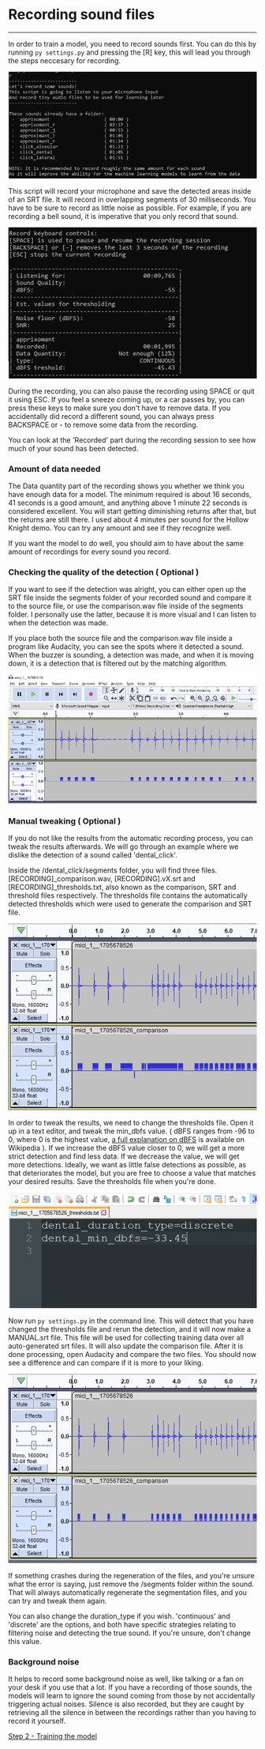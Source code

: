 # Recording sound files
----

In order to train a model, you need to record sounds first. You can do this by running `py settings.py` and pressing the [R] key, this will lead you through the steps neccesary for recording.

![Installing packages](media/settings-record.png)

This script will record your microphone and save the detected areas inside of an SRT file. It will record in overlapping segments of 30 milliseconds.
You have to be sure to record as little noise as possible. For example, if you are recording a bell sound, it is imperative that you only record that sound.


![Installing packages](media/settings-record-progress.png)

During the recording, you can also pause the recording using SPACE or quit it using ESC.
If you feel a sneeze coming up, or a car passes by, you can press these keys to make sure you don't have to remove data.
If you accidentally did record a different sound, you can always press BACKSPACE or - to remove some data from the recording.

You can look at the 'Recorded' part during the recording session to see how much of your sound has been detected.

### Amount of data needed

The Data quantity part of the recording shows you whether we think you have enough data for a model.
The minimum required is about 16 seconds, 41 seconds is a good amount, and anything above 1 minute 22 seconds is considered excellent.
You will start getting diminishing returns after that, but the returns are still there. I used about 4 minutes per sound for the Hollow Knight demo.
You can try any amount and see if they recognize well.

If you want the model to do well, you should aim to have about the same amount of recordings for every sound you record.

### Checking the quality of the detection ( Optional )

If you want to see if the detection was alright, you can either open up the SRT file inside the segments folder of your recorded sound and compare it to the source file, or use the comparison.wav file inside of the segments folder. I personally use the latter, because it is more visual and I can listen to when the detection was made.

If you place both the source file and the comparison.wav file inside a program like Audacity, you can see the spots where it detected a sound. When the buzzer is sounding, a detection was made, and when it is moving down, it is a detection that is filtered out by the matching algorithm.

![Audacity comparing detection](media/settings-compare-detection.png)

### Manual tweaking ( Optional )

If you do not like the results from the automatic recording process, you can tweak the results afterwards. We will go through an example where we dislike the detection of a sound called 'dental_click'.

Inside the /dental_click/segments folder, you will find three files. [RECORDING]_comparison.wav, [RECORDING].vX.srt and [RECORDING]_thresholds.txt, also known as the comparison, SRT and threshold files respectively. The thresholds file contains the automatically detected thresholds which were used to generate the comparison and SRT file.

![Comparing recording and detection](media/recording-manual-before.png)

In order to tweak the results, we need to change the thresholds file. Open it up in a text editor, and tweak the min_dbfs value. ( dBFS ranges from -96 to 0, where 0 is the highest value, [a full explanation on dBFS](https://en.wikipedia.org/wiki/DBFS) is available on Wikipedia ).
If we increase the dBFS value closer to 0, we will get a more strict detection and find less data. If we decrease the value, we will get more detections. Ideally, we want as little false detections as possible, as that deteriorates the model, but you are free to choose a value that matches your desired results. Save the thresholds file when you're done.

![Tweaking thresholds](media/recording-manual-tweaking.png)

Now run `py settings.py` in the command line. This will detect that you have changed the thresholds file and rerun the detection, and it will now make a MANUAL.srt file. This file will be used for collecting training data over all auto-generated srt files. It will also update the comparison file. After it is done processing, open Audacity and compare the two files. You should now see a difference and can compare if it is more to your liking.

![Comparing the tweaks](media/recording-manual-after.png)

If something crashes during the regeneration of the files, and you're unsure what the error is saying, just remove the /segments folder within the sound. That will always automatically regenerate the segmentation files, and you can try and tweak them again.

You can also change the duration_type if you wish. 'continuous' and 'discrete' are the options, and both have specific strategies relating to filtering noise and detecting the true sound. If you're unsure, don't change this value.

### Background noise

It helps to record some background noise as well, like talking or a fan on your desk if you use that a lot. If you have a recording of those sounds, the models will learn to ignore the sound coming from those by not accidentally triggering actual noises. Silence is also recorded, but they are caught by retrieving all the silence in between the recordings rather than you having to record it yourself.

[Step 2 - Training the model](TRAINING.md)